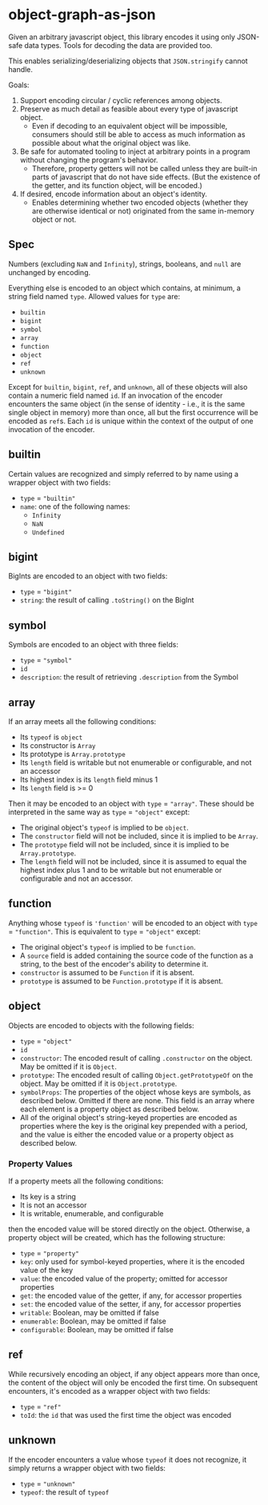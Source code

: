 # object-graph-as-json

Given an arbitrary javascript object, this library encodes it using only JSON-safe data types.
Tools for decoding the data are provided too.

This enables serializing/deserializing objects that `JSON.stringify` cannot handle.

Goals:

1. Support encoding circular / cyclic references among objects.
2. Preserve as much detail as feasible about every type of javascript object.
    - Even if decoding to an equivalent object will be impossible, consumers should still be able to access as much information as possible about what the original object was like.
3. Be safe for automated tooling to inject at arbitrary points in a program without changing the program's behavior.
    - Therefore, property getters will not be called unless they are built-in parts of javascript that do not have side effects.
      (But the existence of the getter, and its function object, will be encoded.)
4. If desired, encode information about an object's identity.
    - Enables determining whether two encoded objects (whether they are otherwise identical or not) originated from the same in-memory object or not.

## Spec

Numbers (excluding `NaN` and `Infinity`), strings, booleans, and `null` are unchanged by encoding.

Everything else is encoded to an object which contains, at minimum, a string field named `type`.
Allowed values for `type` are:

- `builtin`
- `bigint`
- `symbol`
- `array`
- `function`
- `object`
- `ref`
- `unknown`

Except for `builtin`, `bigint`, `ref`, and `unknown`, all of these objects will also contain a numeric field named `id`.
If an invocation of the encoder encounters the same object (in the sense of identity - i.e., it is the same single object in memory) more than once, all but the first occurrence will be encoded as `ref`s.
Each `id` is unique within the context of the output of one invocation of the encoder.

## builtin

Certain values are recognized and simply referred to by name using a wrapper object with two fields:

- `type` = `"builtin"`
- `name`: one of the following names:
  - `Infinity`
  - `NaN`
  - `Undefined`

## bigint

BigInts are encoded to an object with two fields:

- `type` = `"bigint"`
- `string`: the result of calling `.toString()` on the BigInt

## symbol

Symbols are encoded to an object with three fields:

- `type` = `"symbol"`
- `id`
- `description`: the result of retrieving `.description` from the Symbol

## array

If an array meets all the following conditions:

- Its `typeof` is `object`
- Its constructor is `Array`
- Its prototype is `Array.prototype`
- Its `length` field is writable but not enumerable or configurable, and not an accessor
- Its highest index is its `length` field minus 1
- Its `length` field is >= 0

Then it may be encoded to an object with `type` = `"array"`.
These should be interpreted in the same way as `type` = `"object"` except:

- The original object's `typeof` is implied to be `object`.
- The `constructor` field will not be included, since it is implied to be `Array`.
- The `prototype` field will not be included, since it is implied to be `Array.prototype`.
- The `length` field will not be included, since it is assumed to equal the highest index plus 1 and to be writable but not enumerable or configurable and not an accessor.

## function

Anything whose `typeof` is `'function'` will be encoded to an object with `type` = `"function"`.
This is equivalent to `type` = `"object"` except:

- The original object's `typeof` is implied to be `function`.
- A `source` field is added containing the source code of the function as a string, to the best of the encoder's ability to determine it.
- `constructor` is assumed to be `Function` if it is absent.
- `prototype` is assumed to be `Function.prototype` if it is absent.

## object

Objects are encoded to objects with the following fields:

- `type` = `"object"`
- `id`
- `constructor`: The encoded result of calling `.constructor` on the object.
  May be omitted if it is `Object`.
- `prototype`: The encoded result of calling `Object.getPrototypeOf` on the object.
  May be omitted if it is `Object.prototype`.
- `symbolProps`: The properties of the object whose keys are symbols, as described below.
   Omitted if there are none.
   This field is an array where each element is a property object as described below.
- All of the original object's string-keyed properties are encoded as properties where the key is the original key prepended with a period, and the value is either the encoded value or a property object as described below.

### Property Values

If a property meets all the following conditions:

- Its key is a string
- It is not an accessor
- It is writable, enumerable, and configurable

then the encoded value will be stored directly on the object.
Otherwise, a property object will be created, which has the following structure:

- `type` = `"property"`
- `key`: only used for symbol-keyed properties, where it is the encoded value of the key
- `value`: the encoded value of the property; omitted for accessor properties
- `get`: the encoded value of the getter, if any, for accessor properties
- `set`: the encoded value of the setter, if any, for accessor properties
- `writable`: Boolean, may be omitted if false
- `enumerable`: Boolean, may be omitted if false
- `configurable`: Boolean, may be omitted if false

## ref

While recursively encoding an object, if any object appears more than once, the content of the object will only be encoded the first time.
On subsequent encounters, it's encoded as a wrapper object with two fields:

- `type` = `"ref"`
- `toId`: the `id` that was used the first time the object was encoded

## unknown

If the encoder encounters a value whose `typeof` it does not recognize, it simply returns a wrapper object with two fields:

- `type` = `"unknown"`
- `typeof`: the result of `typeof`
